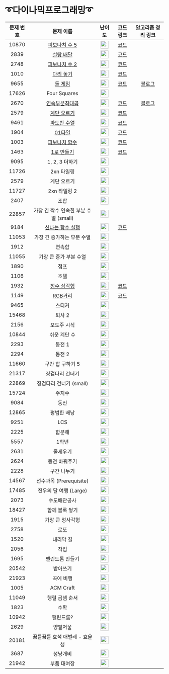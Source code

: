 # ➰다이나믹프로그래밍➰

문제 번호 | 문제 이름 | 난이도 | 코드 링크 | 알고리즘 정리 링크
:---:|:---:|:---:|:---:|:---:|
10870 | [피보나치 수 5](https://www.acmicpc.net/problem/10870) | <img height="25px" width="25px" src="https://static.solved.ac/tier_small/4.svg"/> | [코드](https://github.com/ap3334/baekjoon/blob/main/%EB%8B%A4%EC%9D%B4%EB%82%98%EB%AF%B9%ED%94%84%EB%A1%9C%EA%B7%B8%EB%9E%98%EB%B0%8D/10870.cpp)
2839 | [설탕 배달](https://www.acmicpc.net/problem/2839) | <img height="25px" width="25px" src="https://static.solved.ac/tier_small/5.svg"/> | [코드](https://github.com/ap3334/baekjoon/blob/main/%EB%8B%A4%EC%9D%B4%EB%82%98%EB%AF%B9%ED%94%84%EB%A1%9C%EA%B7%B8%EB%9E%98%EB%B0%8D/2839.cpp)
2748 | [피보나치 수 2](https://www.acmicpc.net/problem/2748) | <img height="25px" width="25px" src="https://static.solved.ac/tier_small/5.svg"/> | [코드](https://github.com/ap3334/baekjoon/blob/main/%EB%8B%A4%EC%9D%B4%EB%82%98%EB%AF%B9%ED%94%84%EB%A1%9C%EA%B7%B8%EB%9E%98%EB%B0%8D/2748.cpp)
1010 | [다리 놓기](https://www.acmicpc.net/problem/1010) | <img height="25px" width="25px" src="https://static.solved.ac/tier_small/6.svg"/> | [코드](https://github.com/ap3334/baekjoon/blob/main/%EB%8B%A4%EC%9D%B4%EB%82%98%EB%AF%B9%ED%94%84%EB%A1%9C%EA%B7%B8%EB%9E%98%EB%B0%8D/1010.cpp)
9655 | [돌 게임](https://www.acmicpc.net/problem/9655) | <img height="25px" width="25px" src="https://static.solved.ac/tier_small/6.svg"/> | [코드](https://github.com/ap3334/baekjoon/blob/main/%EB%8B%A4%EC%9D%B4%EB%82%98%EB%AF%B9%ED%94%84%EB%A1%9C%EA%B7%B8%EB%9E%98%EB%B0%8D/9655.cpp) | [블로그](https://velog.io/@ap3334/%EB%B0%B1%EC%A4%80-C-9655.-%EB%8F%8C-%EA%B2%8C%EC%9E%84)
17626 | Four Squares | <img height="25px" width="25px" src="https://static.solved.ac/tier_small/7.svg"/> |
2670 | [연속부분최대곱](https://www.acmicpc.net/problem/2670) |<img height="25px" width="25px" src="https://static.solved.ac/tier_small/7.svg"/> | [코드](https://github.com/ap3334/baekjoon/blob/main/%EB%8B%A4%EC%9D%B4%EB%82%98%EB%AF%B9%ED%94%84%EB%A1%9C%EA%B7%B8%EB%9E%98%EB%B0%8D/2670.cpp) | [블로그](https://velog.io/@ap3334/%EB%B0%B1%EC%A4%80-C-2670.-%EC%97%B0%EC%86%8D%EB%B6%80%EB%B6%84%EC%B5%9C%EB%8C%80%EA%B3%B1) |
2579 | [계단 오르기](https://www.acmicpc.net/problem/2579) | <img height="25px" width="25px" src="https://static.solved.ac/tier_small/8.svg"/> |  [코드](https://github.com/ap3334/baekjoon/blob/main/%EB%8B%A4%EC%9D%B4%EB%82%98%EB%AF%B9%ED%94%84%EB%A1%9C%EA%B7%B8%EB%9E%98%EB%B0%8D/2579.cpp)
9461 | [파도반 수열](https://www.acmicpc.net/problem/9461) | <img height="25px" width="25px" src="https://static.solved.ac/tier_small/8.svg"/> | [코드](https://github.com/ap3334/baekjoon/blob/main/%EB%8B%A4%EC%9D%B4%EB%82%98%EB%AF%B9%ED%94%84%EB%A1%9C%EA%B7%B8%EB%9E%98%EB%B0%8D/9461.cpp)
1904 | [01타일](https://www.acmicpc.net/problem/1904) | <img height="25px" width="25px" src="https://static.solved.ac/tier_small/8.svg"/> | [코드](https://github.com/ap3334/baekjoon/blob/main/%EB%8B%A4%EC%9D%B4%EB%82%98%EB%AF%B9%ED%94%84%EB%A1%9C%EA%B7%B8%EB%9E%98%EB%B0%8D/1904.cpp)
1003 | [피보나치 함수](https://www.acmicpc.net/problem/1003) | <img height="25px" width="25px" src="https://static.solved.ac/tier_small/8.svg"/> | [코드](https://github.com/ap3334/baekjoon/blob/main/%EB%8B%A4%EC%9D%B4%EB%82%98%EB%AF%B9%ED%94%84%EB%A1%9C%EA%B7%B8%EB%9E%98%EB%B0%8D/1003.cpp) | |
1463 | [1로 만들기](https://www.acmicpc.net/problem/1463) | <img height="25px" width="25px" src="https://static.solved.ac/tier_small/8.svg"/>|[코드](https://github.com/ap3334/baekjoon/blob/main/%EB%8B%A4%EC%9D%B4%EB%82%98%EB%AF%B9%ED%94%84%EB%A1%9C%EA%B7%B8%EB%9E%98%EB%B0%8D/1463.cpp)
9095 | 1, 2, 3 더하기 | <img height="25px" width="25px" src="https://static.solved.ac/tier_small/8.svg"/> |
11726 | 2xn 타일링 | <img height="25px" width="25px" src="https://static.solved.ac/tier_small/8.svg"/>|
2579 | 계단 오르기 | <img height="25px" width="25px" src="https://static.solved.ac/tier_small/8.svg"/>|
11727 | 2xn 타일링 2 |<img height="25px" width="25px" src="https://static.solved.ac/tier_small/8.svg"/> |
2407 | 조합 | <img height="25px" width="25px" src="https://static.solved.ac/tier_small/8.svg"/> |
22857 | 가장 긴 짝수 연속한 부분 수열 (small) | <img height="25px" width="25px" src="https://static.solved.ac/tier_small/8.svg"/> |
9184 | [신나는 함수 실행](https://www.acmicpc.net/problem/9184) | <img height="25px" width="25px" src="https://static.solved.ac/tier_small/9.svg"/> | [코드](https://github.com/ap3334/baekjoon/blob/main/%EB%8B%A4%EC%9D%B4%EB%82%98%EB%AF%B9%ED%94%84%EB%A1%9C%EA%B7%B8%EB%9E%98%EB%B0%8D/9184.cpp)
11053 | 가장 긴 증가하는 부분 수열 | <img height="25px" width="25px" src="https://static.solved.ac/tier_small/9.svg"/> |
1912 | 연속합 |<img height="25px" width="25px" src="https://static.solved.ac/tier_small/9.svg"/> |
11055 | 가장 큰 증가 부분 수열 | <img height="25px" width="25px" src="https://static.solved.ac/tier_small/9.svg"/> |
1890 | 점프 | <img height="25px" width="25px" src="https://static.solved.ac/tier_small/9.svg"/> |
1106 | 호텔 |<img height="25px" width="25px" src="https://static.solved.ac/tier_small/9.svg"/> |
1932 | [정수 삼각형](https://www.acmicpc.net/problem/1932) | <img height="25px" width="25px" src="https://static.solved.ac/tier_small/10.svg"/> | [코드](https://github.com/ap3334/baekjoon/blob/main/%EB%8B%A4%EC%9D%B4%EB%82%98%EB%AF%B9%ED%94%84%EB%A1%9C%EA%B7%B8%EB%9E%98%EB%B0%8D/1932.cpp)
1149 | [RGB거리](https://www.acmicpc.net/problem/1149) | <img height="25px" width="25px" src="https://static.solved.ac/tier_small/10.svg"/> | [코드](https://github.com/ap3334/baekjoon/blob/main/%EB%8B%A4%EC%9D%B4%EB%82%98%EB%AF%B9%ED%94%84%EB%A1%9C%EA%B7%B8%EB%9E%98%EB%B0%8D/1149.cpp)
9465 | 스티커 | <img height="25px" width="25px" src="https://static.solved.ac/tier_small/10.svg"/> |
15468 | 퇴사 2 | <img height="25px" width="25px" src="https://static.solved.ac/tier_small/10.svg"/> |
2156 | 포도주 시식 | <img height="25px" width="25px" src="https://static.solved.ac/tier_small/10.svg"/> |
10844 | 쉬운 계단 수 | <img height="25px" width="25px" src="https://static.solved.ac/tier_small/10.svg"/> |
2293 | 동전 1 | <img height="25px" width="25px" src="https://static.solved.ac/tier_small/10.svg"/> |
2294 | 동전 2 | <img height="25px" width="25px" src="https://static.solved.ac/tier_small/10.svg"/> |
11660 | 구간 합 구하기 5 | <img height="25px" width="25px" src="https://static.solved.ac/tier_small/10.svg"/> |
21317 | 징검다리 건너기 | <img height="25px" width="25px" src="https://static.solved.ac/tier_small/10.svg"/> |
22869 | 징검다리 건너기 (small) |<img height="25px" width="25px" src="https://static.solved.ac/tier_small/10.svg"/> |
15724 | 주지수 | <img height="25px" width="25px" src="https://static.solved.ac/tier_small/10.svg"/> |
9084 | 동전 | <img height="25px" width="25px" src="https://static.solved.ac/tier_small/11.svg"/> | 
12865 | 평범한 배낭 | <img height="25px" width="25px" src="https://static.solved.ac/tier_small/11.svg"/> | 
9251 | LCS | <img height="25px" width="25px" src="https://static.solved.ac/tier_small/11.svg"/> | 
2225 | 합분해 | <img height="25px" width="25px" src="https://static.solved.ac/tier_small/11.svg"/> | 
5557 | 1학년 | <img height="25px" width="25px" src="https://static.solved.ac/tier_small/11.svg"/> | 
2631 | 줄세우기 | <img height="25px" width="25px" src="https://static.solved.ac/tier_small/11.svg"/> | 
2624 | 동전 바꿔주기 | <img height="25px" width="25px" src="https://static.solved.ac/tier_small/11.svg"/> | 
2228 | 구간 나누기 | <img height="25px" width="25px" src="https://static.solved.ac/tier_small/11.svg"/> | 
14567 | 선수과목 (Prerequisite) | <img height="25px" width="25px" src="https://static.solved.ac/tier_small/11.svg"/> | 
17485 | 진우의 달 여행 (Large) | <img height="25px" width="25px" src="https://static.solved.ac/tier_small/11.svg"/> | 
2073 | 수도배관공사 | <img height="25px" width="25px" src="https://static.solved.ac/tier_small/11.svg"/> | 
18427 | 함께 블록 쌓기 | <img height="25px" width="25px" src="https://static.solved.ac/tier_small/12.svg"/> | 
1915 | 가장 큰 정사각형 | <img height="25px" width="25px" src="https://static.solved.ac/tier_small/12.svg"/> |
2758 | 로또 | <img height="25px" width="25px" src="https://static.solved.ac/tier_small/12.svg"/> |
1520 | 내리막 길 | <img height="25px" width="25px" src="https://static.solved.ac/tier_small/12.svg"/> |
2056 | 작업 | <img height="25px" width="25px" src="https://static.solved.ac/tier_small/12.svg"/> |
1695 | 팰린드롬 만들기 | <img height="25px" width="25px" src="https://static.solved.ac/tier_small/12.svg"/> |
20542 | 받아쓰기 | <img height="25px" width="25px" src="https://static.solved.ac/tier_small/12.svg"/> |
21923 | 곡예 비행 | <img height="25px" width="25px" src="https://static.solved.ac/tier_small/12.svg"/> |
1005 | ACM Craft | <img height="25px" width="25px" src="https://static.solved.ac/tier_small/13.svg"/> |
11049 | 행렬 곱셈 순서| <img height="25px" width="25px" src="https://static.solved.ac/tier_small/13.svg"/> |
1823 | 수확| <img height="25px" width="25px" src="https://static.solved.ac/tier_small/13.svg"/> |
10942 | 팰린드롬?| <img height="25px" width="25px" src="https://static.solved.ac/tier_small/13.svg"/> |
2629 | 양팔저울| <img height="25px" width="25px" src="https://static.solved.ac/tier_small/14.svg"/> |
20181 | 꿈틀꿈틀 호석 애벌레 - 효율성| <img height="25px" width="25px" src="https://static.solved.ac/tier_small/14.svg"/> |
3687 | 성냥개비| <img height="25px" width="25px" src="https://static.solved.ac/tier_small/14.svg"/> |
21942 | 부품 대여장| <img height="25px" width="25px" src="https://static.solved.ac/tier_small/14.svg"/> |

